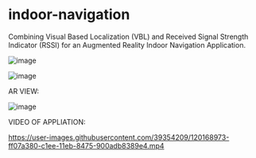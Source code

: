 # indoor-navigation
Combining Visual Based Localization (VBL) and Received Signal Strength Indicator (RSSI) for an Augmented Reality Indoor Navigation Application. 

![image](https://user-images.githubusercontent.com/39354209/120168045-f9f62480-c1ed-11eb-8ee7-d039eea23ee3.png)

![image](https://user-images.githubusercontent.com/39354209/120168236-2e69e080-c1ee-11eb-82f3-87996bb42603.png)

AR VIEW:

![image](https://user-images.githubusercontent.com/39354209/120168545-830d5b80-c1ee-11eb-8ad7-2c94e8f4adaa.png)

VIDEO OF APPLIATION:


https://user-images.githubusercontent.com/39354209/120168973-ff07a380-c1ee-11eb-8475-900adb8389e4.mp4

